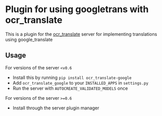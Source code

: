 # Plugin for using googletrans with ocr_translate

This is a plugin for the [ocr_translate](https://github.com/Crivella/ocr_translate) server for implementing translations using google_translate

## Usage

For versions of the server `<v0.6`

- Install this by running `pip install ocr_translate-google`
- Add `ocr_translate_google` to your `INSTALLED_APPS` in `settings.py`
- Run the server with `AUTOCREATE_VALIDATED_MODELS` once

For versions of the server `>=0.6`

- Install through the server plugin manager
